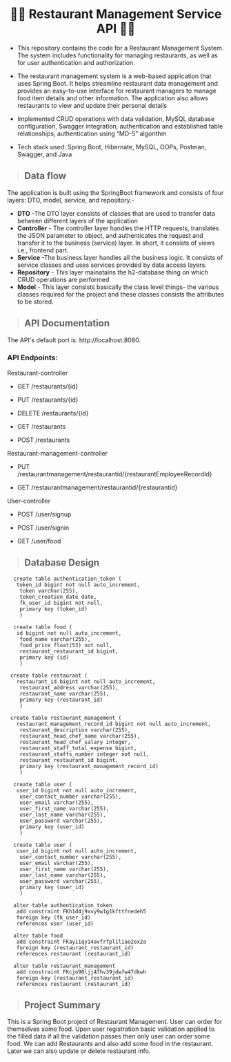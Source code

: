 <h1 align="center">🏬🍔 Restaurant Management Service API 🍝🍨</h1>

* This repository contains the code for a Restaurant Management System. The system includes functionality for managing restaurants, as well as for user authentication and authorization.

* The restaurant management system is a web-based application that uses Spring Boot. It 
helps streamline restaurant data management and provides an easy-to-use interface for 
restaurant managers to manage food item details and other information. The application 
also allows restaurants to view and update their personal details

* Implemented CRUD operations with data validation, MySQL database configuration, 
Swagger integration, authentication and established table relationships, authentication 
using “MD-5” algorithm

* Tech stack used: Spring Boot, Hibernate, MySQL, OOPs, Postman, Swagger, and Java

>## Data flow
 The application is built using the SpringBoot framework and consists of four layers: DTO, model, service, and repository.-

* **DTO** -The DTO layer consists of classes that are used to transfer data between different layers of the application
* **Controller** - The controller layer handles the HTTP requests, translates the JSON parameter to object, and authenticates the request and transfer it to the business (service) layer. In short, it consists of views i.e., frontend part.
* **Service** -The business layer handles all the business logic. It consists of service classes and uses services provided by data access layers.
* **Repository** - This layer mainatains the h2-database thing on which CRUD operations are performed
* **Model** - This layer consists basically the class level things- the various classes required for the project and these classes consists the attributes to be stored.

>## API Documentation
The API's default port is:  http://localhost:8080.

### API Endpoints:
Restaurant-controller
* GET
/restaurants/{id}

* PUT
/restaurants/{id}

* DELETE
/restaurants/{id}

* GET
/restaurants

* POST
/restaurants

Restaurant-management-controller

* PUT /restaurantmanagement/restaurantid/{restaurantEmployeeRecordId}

* GET /restaurantmanagement/restaurantid/{restaurantid}

User-controller

* POST
/user/signup

* POST
/user/signin

* GET
/user/food
 
 >## Database Design
     
      create table authentication_token (
       token_id bigint not null auto_increment,
        token varchar(255),
        token_creation_date date,
        fk_user_id bigint not null,
        primary key (token_id)
        )
      
      create table food (
       id bigint not null auto_increment,
        food_name varchar(255),
        food_price float(53) not null,
        restaurant_restaurant_id bigint,
        primary key (id)
        )
    	
	 create table restaurant (
       restaurant_id bigint not null auto_increment,
        restaurant_address varchar(255),
        restaurant_name varchar(255),
        primary key (restaurant_id)
        )
        
     create table restaurant_management (
       restaurant_management_record_id bigint not null auto_increment,
        restaurant_description varchar(255),
        restaurant_head_chef_name varchar(255),
        restaurant_head_chef_salary integer,
        restaurant_staff_total_expense bigint,
        restaurant_staffs_number integer not null,
        restaurant_restaurant_id bigint,
        primary key (restaurant_management_record_id)
        )
        
      create table user (
       user_id bigint not null auto_increment,
        user_contact_number varchar(255),
        user_email varchar(255),
        user_first_name varchar(255),
        user_last_name varchar(255),
        user_password varchar(255),
        primary key (user_id)
        )
        
      create table user (
       user_id bigint not null auto_increment,
        user_contact_number varchar(255),
        user_email varchar(255),
        user_first_name varchar(255),
        user_last_name varchar(255),
        user_password varchar(255),
        primary key (user_id)
        )
        
      alter table authentication_token 
       add constraint FKh1d4j9xvy9w1g1kfttfnedeh5 
       foreign key (fk_user_id) 
       references user (user_id)
       
      alter table food 
       add constraint FKayiiqy14avfrfpl1liao2ex2a 
       foreign key (restaurant_restaurant_id) 
       references restaurant (restaurant_id)
       
      alter table restaurant_management 
       add constraint FKcjo90ljj47hv39jdwfw47dkwh 
       foreign key (restaurant_restaurant_id) 
       references restaurant (restaurant_id)


>## Project Summary
  This is a Spring Boot project of Restaurant Management. User can order for themselves some food.
  Upon user registration basic validation applied to the filled data if all the validation passes then only user can order some food.
  We can add Restaurants and also add some food in the restaurant. Later we can also update or delete restaurant info.
